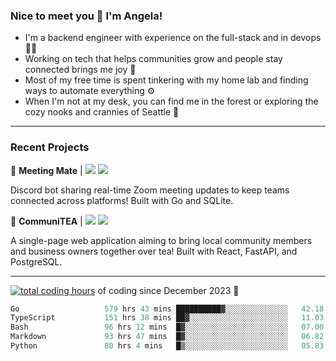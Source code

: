 ### Nice to meet you 👋 I'm Angela!

- I'm a backend engineer with experience on the full-stack and in devops 👩‍💻
- Working on tech that helps communities grow and people stay connected brings me joy 🤝
- Most of my free time is spent tinkering with my home lab and finding ways to automate everything ⚙️
- When I'm not at my desk, you can find me in the forest or exploring the cozy nooks and crannies of Seattle 🧋

---

### Recent Projects

👾 **Meeting Mate** | [![](https://img.shields.io/badge/Code-violet.svg?style=flat-square)](https://github.com/angelajfisher/meeting-mate) [![](https://img.shields.io/badge/Site-violet.svg?style=flat-square)](https://angelajfisher.com/projects/meeting-mate)

Discord bot sharing real-time Zoom meeting updates to keep teams connected across platforms! Built with Go and SQLite.

🍵 **CommuniTEA** | [![](https://img.shields.io/badge/Code-green.svg?style=flat-square)](https://gitlab.com/angelajfisher/communiTEA) [![](https://img.shields.io/badge/Demo-green.svg?style=flat-square)](https://angelajfisher.gitlab.io/communiTEA/)

A single-page web application aiming to bring local community members and business owners together over tea!  Built with React, FastAPI, and PostgreSQL.

---

<a href="https://wakatime.com/@018c1e94-8745-411f-aea1-f33be044d952"><img src="https://wakatime.com/badge/user/018c1e94-8745-411f-aea1-f33be044d952.svg?style=flat-square" alt="total coding hours" /></a> of coding since December 2023 🌊<br>
<!--START_SECTION:waka-->

```go
Go                   579 hrs 43 mins ██████████▓░░░░░░░░░░░░░░   42.18 %
TypeScript           151 hrs 38 mins ██▓░░░░░░░░░░░░░░░░░░░░░░   11.03 %
Bash                 96 hrs 12 mins  █▓░░░░░░░░░░░░░░░░░░░░░░░   07.00 %
Markdown             93 hrs 47 mins  █▓░░░░░░░░░░░░░░░░░░░░░░░   06.82 %
Python               80 hrs 4 mins   █▒░░░░░░░░░░░░░░░░░░░░░░░   05.83 %
```

<!--END_SECTION:waka--> 
